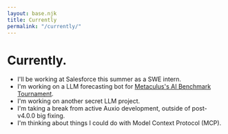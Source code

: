 ```yaml
---
layout: base.njk
title: Currently
permalink: "/currently/"
---
```


<h1>Currently.</h1>

- I'll be working at Salesforce this summer as a SWE intern.
- I'm working on a LLM forecasting bot for [Metaculus's AI Benchmark Tournament](https://www.metaculus.com/aib/).
- I'm working on another secret LLM project.
- I'm taking a break from active Auxio development, outside of post-v4.0.0 big fixing.
- I'm thinking about things I could do with Model Context Protocol (MCP).
